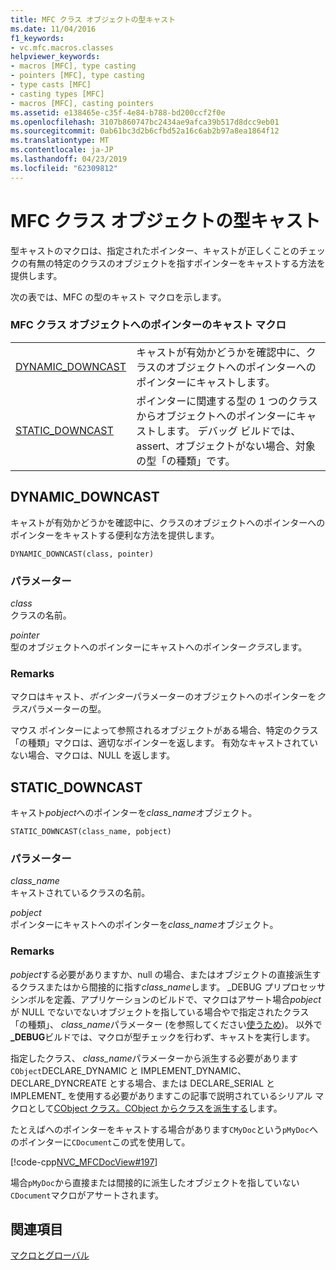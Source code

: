 ```yaml
---
title: MFC クラス オブジェクトの型キャスト
ms.date: 11/04/2016
f1_keywords:
- vc.mfc.macros.classes
helpviewer_keywords:
- macros [MFC], type casting
- pointers [MFC], type casting
- type casts [MFC]
- casting types [MFC]
- macros [MFC], casting pointers
ms.assetid: e138465e-c35f-4e84-b788-bd200ccf2f0e
ms.openlocfilehash: 3107b860747bc2434ae9afca39b517d8dcc9eb01
ms.sourcegitcommit: 0ab61bc3d2b6cfbd52a16c6ab2b97a8ea1864f12
ms.translationtype: MT
ms.contentlocale: ja-JP
ms.lasthandoff: 04/23/2019
ms.locfileid: "62309812"
---
```

# <a name="type-casting-of-mfc-class-objects"></a>MFC クラス オブジェクトの型キャスト

型キャストのマクロは、指定されたポインター、キャストが正しくことのチェックの有無の特定のクラスのオブジェクトを指すポインターをキャストする方法を提供します。

次の表では、MFC の型のキャスト マクロを示します。

### <a name="macros-that-cast-pointers-to-mfc-class-objects"></a>MFC クラス オブジェクトへのポインターのキャスト マクロ

|||
|-|-|
|[DYNAMIC_DOWNCAST](#dynamic_downcast)|キャストが有効かどうかを確認中に、クラスのオブジェクトへのポインターへのポインターにキャストします。|
|[STATIC_DOWNCAST](#static_downcast)|ポインターに関連する型の 1 つのクラスからオブジェクトへのポインターにキャストします。 デバッグ ビルドでは、assert、オブジェクトがない場合、対象の型「の種類」です。|

##  <a name="dynamic_downcast"></a>  DYNAMIC_DOWNCAST

キャストが有効かどうかを確認中に、クラスのオブジェクトへのポインターへのポインターをキャストする便利な方法を提供します。

```
DYNAMIC_DOWNCAST(class, pointer)
```

### <a name="parameters"></a>パラメーター

*class*<br/>
クラスの名前。

*pointer*<br/>
型のオブジェクトへのポインターにキャストへのポインター*クラス*します。

### <a name="remarks"></a>Remarks

マクロはキャスト、*ポインター*パラメーターのオブジェクトへのポインターを*クラス*パラメーターの型。

マウス ポインターによって参照されるオブジェクトがある場合、特定のクラス「の種類」マクロは、適切なポインターを返します。 有効なキャストされていない場合、マクロは、NULL を返します。

##  <a name="static_downcast"></a>  STATIC_DOWNCAST

キャスト*pobject*へのポインターを*class_name*オブジェクト。

```
STATIC_DOWNCAST(class_name, pobject)
```

### <a name="parameters"></a>パラメーター

*class_name*<br/>
キャストされているクラスの名前。

*pobject*<br/>
ポインターにキャストへのポインターを*class_name*オブジェクト。

### <a name="remarks"></a>Remarks

*pobject*する必要がありますか、null の場合、またはオブジェクトの直接派生するクラスまたはから間接的に指す*class_name*します。 _DEBUG プリプロセッサ シンボルを定義、アプリケーションのビルドで、マクロはアサート場合*pobject*が NULL でないでないオブジェクトを指している場合やで指定されたクラス「の種類」、 *class_name*パラメーター (を参照してください[使うため](../../mfc/reference/cobject-class.md#iskindof))。 以外で **_DEBUG**ビルドでは、マクロが型チェックを行わず、キャストを実行します。

指定したクラス、 *class_name*パラメーターから派生する必要があります`CObject`DECLARE_DYNAMIC と IMPLEMENT_DYNAMIC、DECLARE_DYNCREATE とする場合、または DECLARE_SERIAL と IMPLEMENT_ を使用する必要がありますこの記事で説明されているシリアル マクロとして[CObject クラス。CObject からクラスを派生する](../../mfc/deriving-a-class-from-cobject.md)します。

たとえばへのポインターをキャストする場合があります`CMyDoc`という`pMyDoc`へのポインターに`CDocument`この式を使用して。

[!code-cpp[NVC_MFCDocView#197](../../mfc/codesnippet/cpp/type-casting-of-mfc-class-objects_1.cpp)]

場合`pMyDoc`から直接または間接的に派生したオブジェクトを指していない`CDocument`マクロがアサートされます。

## <a name="see-also"></a>関連項目

[マクロとグローバル](../../mfc/reference/mfc-macros-and-globals.md)
